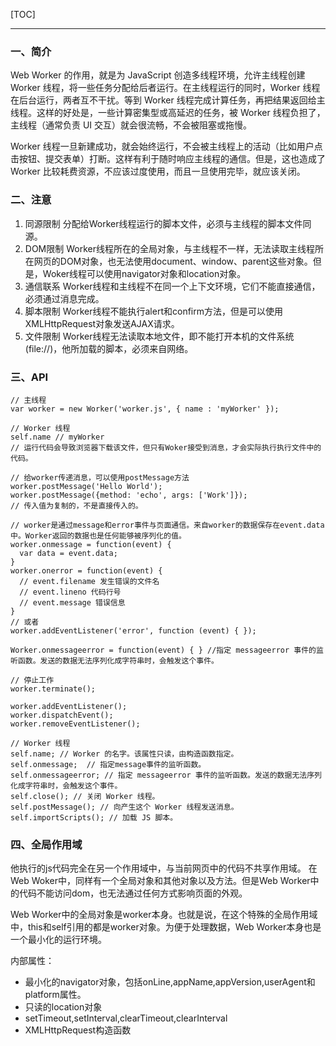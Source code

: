 [TOC]
***

### 一、简介
Web Worker 的作用，就是为 JavaScript 创造多线程环境，允许主线程创建 Worker 线程，将一些任务分配给后者运行。在主线程运行的同时，Worker 线程在后台运行，两者互不干扰。等到 Worker 线程完成计算任务，再把结果返回给主线程。这样的好处是，一些计算密集型或高延迟的任务，被 Worker 线程负担了，主线程（通常负责 UI 交互）就会很流畅，不会被阻塞或拖慢。

Worker 线程一旦新建成功，就会始终运行，不会被主线程上的活动（比如用户点击按钮、提交表单）打断。这样有利于随时响应主线程的通信。但是，这也造成了 Worker 比较耗费资源，不应该过度使用，而且一旦使用完毕，就应该关闭。

### 二、注意
1. 同源限制
分配给Worker线程运行的脚本文件，必须与主线程的脚本文件同源。
2. DOM限制
Worker线程所在的全局对象，与主线程不一样，无法读取主线程所在网页的DOM对象，也无法使用document、window、parent这些对象。但是，Woker线程可以使用navigator对象和location对象。
3. 通信联系
Worker线程和主线程不在同一个上下文环境，它们不能直接通信，必须通过消息完成。
4. 脚本限制
Worker线程不能执行alert和confirm方法，但是可以使用XMLHttpRequest对象发送AJAX请求。
5. 文件限制
Worker线程无法读取本地文件，即不能打开本机的文件系统(file://)，他所加载的脚本，必须来自网络。

### 三、API
```JS
// 主线程
var worker = new Worker('worker.js', { name : 'myWorker' });

// Worker 线程
self.name // myWorker
// 运行代码会导致浏览器下载该文件，但只有Woker接受到消息，才会实际执行执行文件中的代码。

// 给worker传递消息，可以使用postMessage方法
worker.postMessage('Hello World');
worker.postMessage({method: 'echo', args: ['Work']}); 
// 传入值为复制的，不是直接传入的。

// worker是通过message和error事件与页面通信。来自worker的数据保存在event.data中。Worker返回的数据也是任何能够被序列化的值。
worker.onmessage = function(event) {
  var data = event.data;
}
worker.onerror = function(event) {
  // event.filename 发生错误的文件名
  // event.lineno 代码行号
  // event.message 错误信息
}
// 或者
worker.addEventListener('error', function (event) { });

Worker.onmessageerror = function(event) { } //指定 messageerror 事件的监听函数。发送的数据无法序列化成字符串时，会触发这个事件。

// 停止工作
worker.terminate();

worker.addEventListener();
worker.dispatchEvent();
worker.removeEventListener();
```

```JS
// Worker 线程
self.name; // Worker 的名字。该属性只读，由构造函数指定。
self.onmessage;  // 指定message事件的监听函数。
self.onmessageerror; // 指定 messageerror 事件的监听函数。发送的数据无法序列化成字符串时，会触发这个事件。
self.close(); // 关闭 Worker 线程。
self.postMessage(); // 向产生这个 Worker 线程发送消息。
self.importScripts(); // 加载 JS 脚本。
```

### 四、全局作用域
他执行的js代码完全在另一个作用域中，与当前网页中的代码不共享作用域。
在Web Woker中，同样有一个全局对象和其他对象以及方法。但是Web Worker中的代码不能访问dom，也无法通过任何方式影响页面的外观。

Web Worker中的全局对象是worker本身。也就是说，在这个特殊的全局作用域中，this和self引用的都是worker对象。为便于处理数据，Web Worker本身也是一个最小化的运行环境。

内部属性：
* 最小化的navigator对象，包括onLine,appName,appVersion,userAgent和platform属性。
* 只读的location对象
* setTimeout,setInterval,clearTimeout,clearInterval
* XMLHttpRequest构造函数

